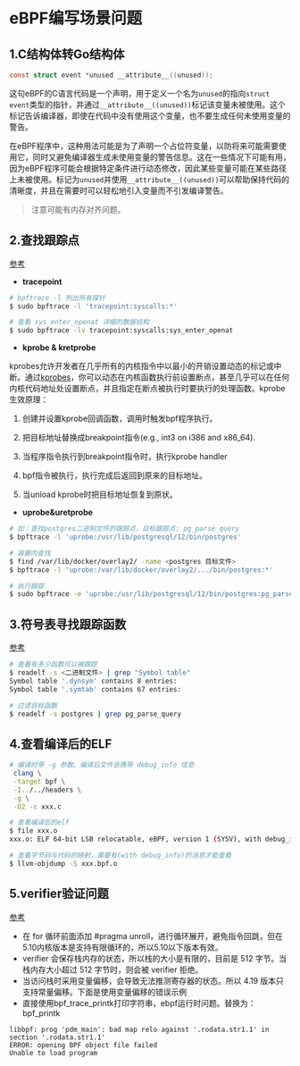 # eBPF编写场景问题

## 1.C结构体转Go结构体

```c
const struct event *unused __attribute__((unused));
```

这句eBPF的C语言代码是一个声明，用于定义一个名为`unused`的指向`struct event`类型的指针，并通过`__attribute__((unused))`标记该变量未被使用。这个标记告诉编译器，即使在代码中没有使用这个变量，也不要生成任何未使用变量的警告。

在eBPF程序中，这种用法可能是为了声明一个占位符变量，以防将来可能需要使用它，同时又避免编译器生成未使用变量的警告信息。这在一些情况下可能有用，因为eBPF程序可能会根据特定条件进行动态修改，因此某些变量可能在某些路径上未被使用。标记为`unused`并使用`__attribute__((unused))`可以帮助保持代码的清晰度，并且在需要时可以轻松地引入变量而不引发编译警告。

> 注意可能有内存对齐问题。

## 2.查找跟踪点

[参考](https://kiosk007.top/post/ebpf%E8%B6%85%E4%B9%8E%E4%BD%A0%E6%83%B3%E8%B1%A1/#ebpf-%E7%9A%84%E6%9C%AA%E6%9D%A5%E6%88%98%E5%9C%BA-cloud-native)

- **tracepoint**

```bash
# bpftrace -l 列出所有探针
$ sudo bpftrace -l 'tracepoint:syscalls:*'

# 查看 sys_enter_openat 详细的数据结构
$ sudo bpftrace -lv tracepoint:syscalls:sys_enter_openat
```

- **kprobe & kretprobe**

kprobes允许开发者在几乎所有的内核指令中以最小的开销设置动态的标记或中断。通过[kprobes](https://www.kernel.org/doc/html/latest/trace/kprobes.html)，你可以动态在内核函数执行前设置断点，甚至几乎可以在任何内核代码地址处设置断点，并且指定在断点被执行时要执行的处理函数。kprobe生效原理：

1. 创建并设置kprobe回调函数，调用时触发bpf程序执行。

2. 把目标地址替换成breakpoint指令(e.g., int3 on i386 and x86_64).

3. 当程序指令执行到breakpoint指令时，执行kprobe handler

4. bpf指令被执行，执行完成后返回到原来的目标地址。

5. 当unload kprobe时把目标地址恢复到原状。

- **uprobe&uretprobe**

```bash
# 如：查找postgres二进制文件的跟踪点，目标跟踪点: pg_parse_query
$ bpftrace -l 'uprobe:/usr/lib/postgresql/12/bin/postgres'

# 容器内查找
$ find /var/lib/docker/overlay2/ -name <postgres 目标文件>
$ bpftrace -l 'uprobe:/var/lib/docker/overlay2/.../bin/postgres:*'

# 执行跟踪
$ sudo bpftrace -e 'uprobe:/usr/lib/postgresql/12/bin/postgres:pg_parse_query { printf("sql: %s\n", str(arg0)); }'
```

## 3.符号表寻找跟踪函数

[参考](http://arthurchiao.art/blog/linux-tracing-basis-zh/)

```bash
# 查看有多少函数可以被跟踪
$ readelf -s <二进制文件> | grep "Symbol table"
Symbol table '.dynsym' contains 8 entries:
Symbol table '.symtab' contains 67 entries:

# 过滤目标函数
$ readelf -s postgres | grep pg_parse_query
```

## 4.查看编译后的ELF

```bash
# 编译时带 -g 参数。编译后文件会携带 debug_info 信息
 clang \
 -target bpf \
 -I../../headers \
 -g \
 -O2 -c xxx.c

# 查看编译后的elf
$ file xxx.o
xxx.o: ELF 64-bit LSB relocatable, eBPF, version 1 (SYSV), with debug_info, not stripped

# 查看字节码与代码的映射，需要有(with debug_info)的消息才能查看
$ llvm-objdump -S xxx.bpf.o
```

## 5.verifier验证问题

[参考](https://zhuanlan.zhihu.com/p/590851484)

- 在 for 循环前面添加 #pragma unroll，进行循环展开，避免指令回跳，但在5.10内核版本是支持有限循环的，所以5.10以下版本有效。
- verifier 会保存栈内存的状态，所以栈的大小是有限的，目前是 512 字节。当栈内存大小超过 512 字节时，则会被 verifier 拒绝。
- 当访问栈时采用变量偏移，会导致无法推测寄存器的状态。所以 4.19 版本只支持常量偏移。下面是使用变量偏移的错误示例
- 直接使用bpf_trace_printk打印字符串，ebpf运行时问题。替换为：bpf_printk 

```
libbpf: prog 'pdm_main': bad map relo against '.rodata.str1.1' in section '.rodata.str1.1'
ERROR: opening BPF object file failed
Unable to load program
```



